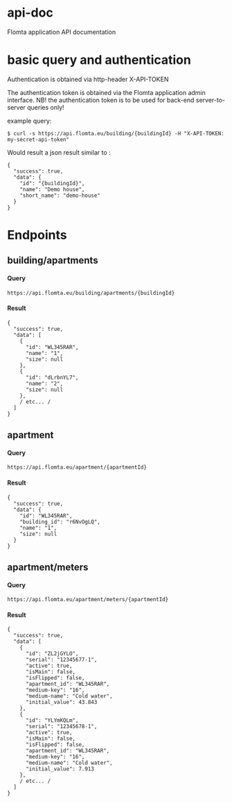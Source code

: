 # api-doc
Flomta application API documentation

# basic query and authentication
Authentication is obtained via http-header X-API-TOKEN

The authentication token is obtained via the Flomta application admin interface. NB! the authentication token is to be used for back-end server-to-server queries only! 

example query:

```$ curl -s https://api.flomta.eu/building/{buildingId} -H "X-API-TOKEN: my-secret-api-token" ```

Would result a json result similar to :

```
{
  "success": true,
  "data": {
    "id": "{buildingId}",
    "name": "Demo house",
    "short_name": "demo-house"
  }
}
```
# Endpoints

## building/apartments

#### Query

`https://api.flomta.eu/building/apartments/{buildingId}`

#### Result

```
{
  "success": true,
  "data": [
    {
      "id": "WL345RAR",
      "name": "1",
      "size": null
    },
    {
      "id": "dLrbnYL7",
      "name": "2",
      "size": null
    },
    / etc... /
  ]
}
```


## apartment

#### Query

`https://api.flomta.eu/apartment/{apartmentId}`

#### Result

```
{
  "success": true,
  "data": {
    "id": "WL345RAR",
    "building_id": "r6NvOgLQ",
    "name": "1",
    "size": null
  }
}
```

## apartment/meters

#### Query

`https://api.flomta.eu/apartment/meters/{apartmentId}`

#### Result

```
{
  "success": true,
  "data": [
    {
      "id": "ZL2jGYLO",
      "serial": "12345677-1",
      "active": true,
      "isMain": false,
      "isFlipped": false,
      "apartment_id": "WL345RAR",
      "medium-key": "16",
      "medium-name": "Cold water",
      "initial_value": 43.843
    },
    {
      "id": "YLYmKQLm",
      "serial": "12345678-1",
      "active": true,
      "isMain": false,
      "isFlipped": false,
      "apartment_id": "WL345RAR",
      "medium-key": "16",
      "medium-name": "Cold water",
      "initial_value": 7.913
    },
    / etc... /
  ]
}
```
